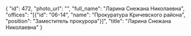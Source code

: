 {
    "id": 472,
    "photo_url": "",
    "full_name": "Ларина Снежана Николаевна",
    "offices": "[{\"id\": \"06-14\", \"name\": \"Прокуратура Кричевского района\", \"position\": \"Заместитель прокурора\"}]",
    "title": "Ларина Снежана Николаевна"
}